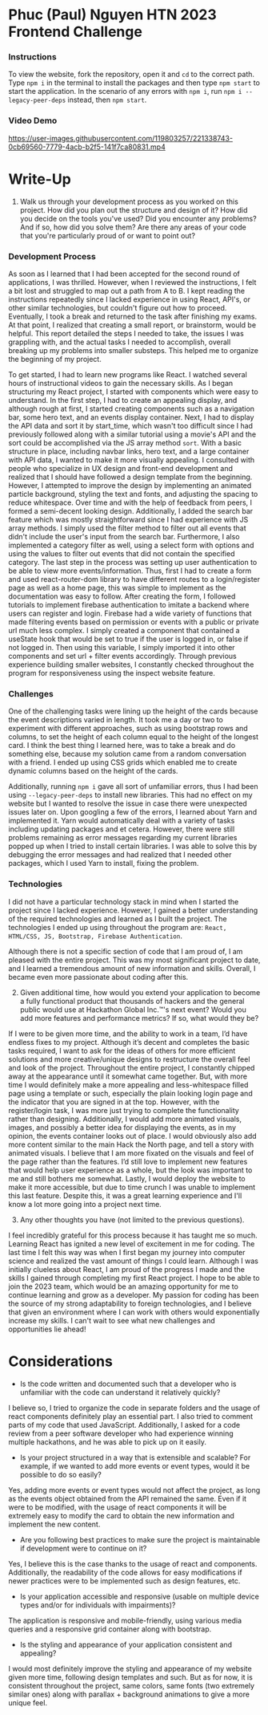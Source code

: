 # Phuc (Paul) Nguyen HTN 2023 Frontend Challenge
### Instructions
To view the website, fork the repository, open it and `cd` to the correct path. Type `npm i` in the terminal to install the packages and then type `npm start` to start the application. In the scenario of any errors with `npm i`, run `npm i --legacy-peer-deps` instead, then `npm start`.

### Video Demo
https://user-images.githubusercontent.com/119803257/221338743-0cb69560-7779-4acb-b2f5-141f7ca80831.mp4

# Write-Up
1. Walk us through your development process as you worked on this project. How did you plan out the structure and design of it? How did you decide on the tools you've used? Did you encounter any problems? And if so, how did you solve them? Are there any areas of your code that you're particularly proud of or want to point out?

### Development Process
As soon as I learned that I had been accepted for the second round of applications, I was thrilled. However, when I reviewed the instructions, I felt a bit lost and struggled to map out a path from A to B. I kept reading the instructions repeatedly since I lacked experience in using React, API's, or other similar technologies, but couldn't figure out how to proceed. Eventually, I took a break and returned to the task after finishing my exams. At that point, I realized that creating a small report, or brainstorm, would be helpful. This report detailed the steps I needed to take, the issues I was grappling with, and the actual tasks I needed to accomplish, overall breaking up my problems into smaller substeps. This helped me to organize the beginning of my project. 

To get started, I had to learn new programs like React. I watched several hours of instructional videos to gain the necessary skills. As I began structuring my React project, I started with components which were easy to understand. In the first step, I had to create an appealing display, and although rough at first, I started creating components such as a navigation bar, some hero text, and an events display container. Next, I had to display the API data and sort it by start_time, which wasn't too difficult since I had previously followed along with a similar tutorial using a movie's API and the sort could be accomplished via the JS array method `sort`. With a basic structure in place, including navbar links, hero text, and a large container with API data, I wanted to make it more visually appealing. I consulted with people who specialize in UX design and front-end development and realized that I should have followed a design template from the beginning. However, I attempted to improve the design by implementing an animated particle background, styling the text and fonts, and adjusting the spacing to reduce whitespace. Over time and with the help of feedback from peers, I formed a semi-decent looking design. Additionally, I added the search bar feature which was mostly straightforward since I had experience with JS array methods. I simply used the filter method to filter out all events that didn't include the user's input from the search bar. Furthermore, I also implemented a category filter as well, using a select form with options and using the values to filter out events that did not contain the specified category. The last step in the process was setting up user authentication to be able to view more events/information. Thus, first I had to create a form and used react-router-dom library to have different routes to a login/register page as well as a home page, this was simple to implement as the documentation was easy to follow. After creating the form, I followed tutorials to implement firebase authentication to imitate a backend where users can register and login. Firebase had a wide variety of functions that made filtering events based on permission or events with a public or private url much less complex. I simply created a component that contained a useState hook that would be set to true if the user is logged in, or false if not logged in. Then using this variable, I simply imported it into other components and set url + filter events accordingly. Through previous experience building smaller websites, I constantly checked throughout the program for responsiveness using the inspect website feature. 

### Challenges
One of the challenging tasks were lining up the height of the cards because the event descriptions varied in length. It took me a day or two to experiment with different approaches, such as using bootstrap rows and columns, to set the height of each column equal to the height of the longest card. I think the best thing I learned here, was to take a break and do something else, because my solution came from a random conversation with a friend. I ended up using CSS grids which enabled me to create dynamic columns based on the height of the cards. 

Additionally, running `npm i` gave all sort of unfamiliar errors, thus I had been using `--legacy-peer-deps` to install new libraries. This had no effect on my website but I wanted to resolve the issue in case there were unexpected issues later on. Upon googling a few of the errors, I learned about Yarn and implemented it. Yarn would automatically deal with a variety of tasks including updating packages and et cetera. However, there were still problems remaining as error messages regarding my current libraries popped up when I tried to install certain libraries. I was able to solve this by debugging the error messages and had realized that I needed other packages, which I used Yarn to install, fixing the problem.

### Technologies
I did not have a particular technology stack in mind when I started the project since I lacked experience. However, I gained a better understanding of the required technologies and learned as I built the project. The technologies I ended up using throughout the program are: `React, HTML/CSS, JS, Bootstrap, Firebase Authentication`.

Although there is not a specific section of code that I am proud of, I am pleased with the entire project. This was my most significant project to date, and I learned a tremendous amount of new information and skills. Overall, I became even more passionate about coding after this.

2. Given additional time, how would you extend your application to become a fully functional product that thousands of hackers and the general public would use at Hackathon Global Inc.™'s next event? Would you add more features and performance metrics? If so, what would they be?

If I were to be given more time, and the ability to work in a team, I’d have endless fixes to my project. Although it’s decent and completes the basic tasks required, I want to ask for the ideas of others for more efficient solutions and more creative/unique designs to restructure the overall feel and look of the project. Throughout the entire project, I constantly chipped away at the appearance until it somewhat came together. But, with more time I would definitely make a more appealing and less-whitespace filled page using a template or such, especially the plain looking login page and the indicator that you are signed in at the top. However, with the register/login task, I was more just trying to complete the functionality rather than designing. Additionally, I would add more animated visuals, images, and possibly a better idea for displaying the events, as in my opinion, the events container looks out of place. I would obviously also add more content similar to the main Hack the North page, and tell a story with animated visuals. I believe that I am more fixated on the visuals and feel of the page rather than the features. I’d still love to implement new features that would help user experience as a whole, but the look was important to me and still bothers me somewhat. Lastly, I would deploy the website to make it more accessible, but due to time crunch I was unable to implement this last feature. Despite this, it was a great learning experience and I'll know a lot more going into a project next time.

3. Any other thoughts you have (not limited to the previous questions).

I feel incredibly grateful for this process because it has taught me so much. Learning React has ignited a new level of excitement in me for coding. The last time I felt this way was when I first began my journey into computer science and realized the vast amount of things I could learn. Although I was initially clueless about React, I am proud of the progress I made and the skills I gained through completing my first React project. I hope to be able to join the 2023 team, which would be an amazing opportunity for me to continue learning and grow as a developer. My passion for coding has been the source of my strong adaptability to foreign technologies, and I believe that given an environment where I can work with others would exponentially increase my skills. I can't wait to see what new challenges and opportunities lie ahead!

# Considerations
- Is the code written and documented such that a developer who is unfamiliar with the code can understand it relatively quickly?

I believe so, I tried to organize the code in separate folders and the usage of react components definitely play an essential part. I also tried to comment parts of my code that used JavaScript. Additionally, I asked for a code review from a peer software developer who had experience winning multiple hackathons, and he was able to pick up on it easily.

- Is your project structured in a way that is extensible and scalable? For example, if we wanted to add more events or event types, would it be possible to do so easily?

Yes, adding more events or event types would not affect the project, as long as the events object obtained from the API remained the same. Even if it were to be modified, with the usage of react components it will be extremely easy to modify the card to obtain the new information and implement the new content.

- Are you following best practices to make sure the project is maintainable if development were to continue on it?

Yes, I believe this is the case thanks to the usage of react and components. Additionally, the readability of the code allows for easy modifications if newer practices were to be implemented such as design features, etc.

- Is your application accessible and responsive (usable on multiple device types and/or for individuals with impairments)?

The application is responsive and mobile-friendly, using various media queries and a responsive grid container along with bootstrap.

- Is the styling and appearance of your application consistent and appealing?

I would most definitely improve the styling and appearance of my website given more time, following design templates and such. But as for now, it is consistent throughout the project, same colors, same fonts (two extremely similar ones) along with parallax + background animations to give a more unique feel.
